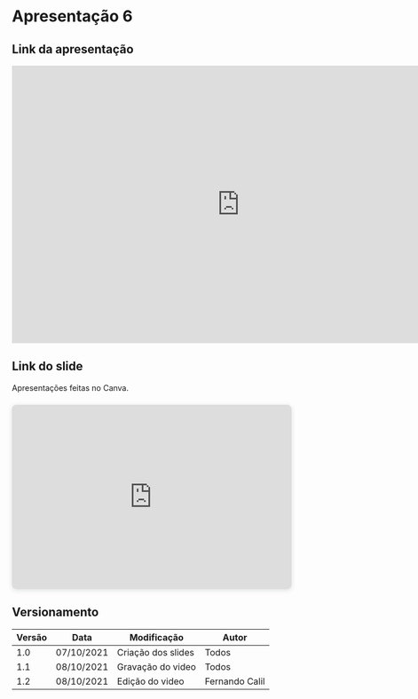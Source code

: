 # Apresentação 6

## Link da apresentação

<iframe width="820" height="500" src="https://www.youtube.com/embed/TKVmbis65eY
" frameborder="0"
    allow="accelerometer; autoplay; clipboard-write; encrypted-media; gyroscope; picture-in-picture"
    allowfullscreen></iframe>

## Link do slide

Apresentações feitas no Canva.

<div style="position: relative; width: 100%; height: 0; padding-top: 56.2500%;
 padding-bottom: 48px; box-shadow: 0 2px 8px 0 rgba(63,69,81,0.16); margin-top: 1.6em; margin-bottom: 0.9em; overflow: hidden;
 border-radius: 8px; will-change: transform;">
  <iframe loading="lazy" style="position: absolute; width: 100%; height: 100%; top: 0; left: 0; border: none; padding: 0;margin: 0;"
    src="https:&#x2F;&#x2F;www.canva.com&#x2F;design&#x2F;DAEsJs-epOs&#x2F;view?embed">
  </iframe>
</div>

####

## Versionamento
<center>

| Versão | Data | Modificação | Autor |
|--|--|--|--|
| 1.0  | 07/10/2021 | Criação dos slides | Todos |
| 1.1 | 08/10/2021 | Gravação do video | Todos |
| 1.2 | 08/10/2021 | Edição do video | Fernando Calil |

</center>

